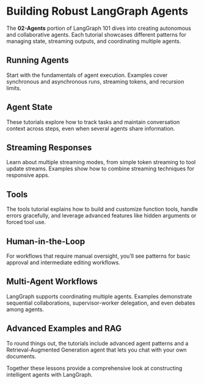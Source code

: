 # Building Robust LangGraph Agents

The **02-Agents** portion of LangGraph 101 dives into creating autonomous and collaborative agents. Each tutorial showcases different patterns for managing state, streaming outputs, and coordinating multiple agents.

## Running Agents
Start with the fundamentals of agent execution. Examples cover synchronous and asynchronous runs, streaming tokens, and recursion limits.

## Agent State
These tutorials explore how to track tasks and maintain conversation context across steps, even when several agents share information.

## Streaming Responses
Learn about multiple streaming modes, from simple token streaming to tool update streams. Examples show how to combine streaming techniques for responsive apps.

## Tools
The tools tutorial explains how to build and customize function tools, handle errors gracefully, and leverage advanced features like hidden arguments or forced tool use.

## Human-in-the-Loop
For workflows that require manual oversight, you’ll see patterns for basic approval and intermediate editing workflows.

## Multi-Agent Workflows
LangGraph supports coordinating multiple agents. Examples demonstrate sequential collaborations, supervisor-worker delegation, and even debates among agents.

## Advanced Examples and RAG
To round things out, the tutorials include advanced agent patterns and a Retrieval-Augmented Generation agent that lets you chat with your own documents.

Together these lessons provide a comprehensive look at constructing intelligent agents with LangGraph.
